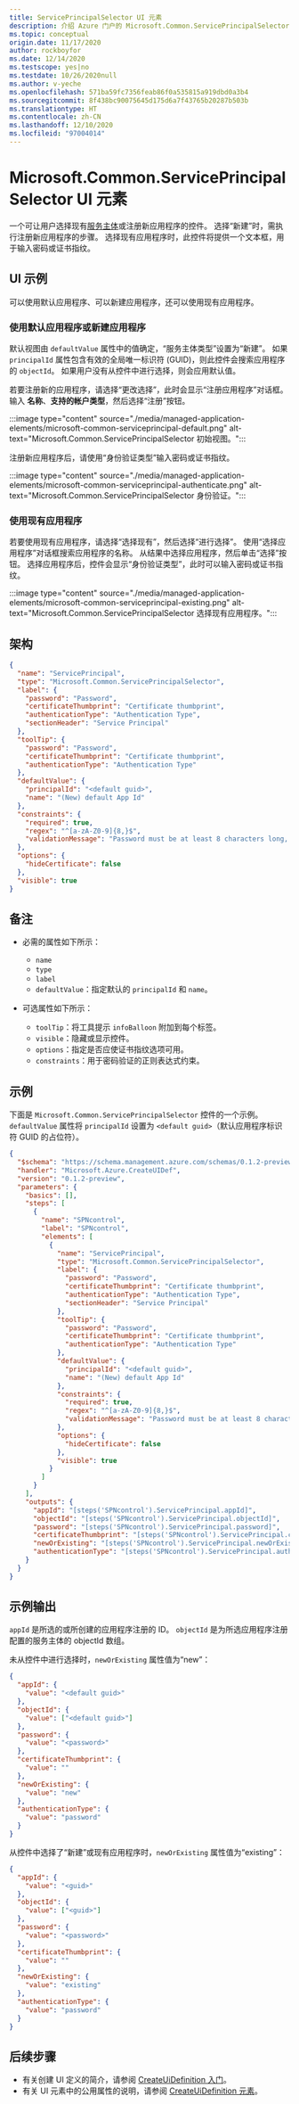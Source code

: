 ```yaml
---
title: ServicePrincipalSelector UI 元素
description: 介绍 Azure 门户的 Microsoft.Common.ServicePrincipalSelector UI 元素。 提供一个用于选择应用程序的控件，并提供一个用于输入密码或证书指纹的文本框。
ms.topic: conceptual
origin.date: 11/17/2020
author: rockboyfor
ms.date: 12/14/2020
ms.testscope: yes|no
ms.testdate: 10/26/2020null
ms.author: v-yeche
ms.openlocfilehash: 571ba59fc7356feab86f0a535815a919dbd0a3b4
ms.sourcegitcommit: 8f438bc90075645d175d6a7f43765b20287b503b
ms.translationtype: HT
ms.contentlocale: zh-CN
ms.lasthandoff: 12/10/2020
ms.locfileid: "97004014"
---
```

<!--Verified successfully-->
# <a name="microsoftcommonserviceprincipalselector-ui-element"></a>Microsoft.Common.ServicePrincipalSelector UI 元素

一个可让用户选择现有[服务主体](../../active-directory/develop/app-objects-and-service-principals.md#service-principal-object)或注册新应用程序的控件。 选择“新建”时，需执行注册新应用程序的步骤。 选择现有应用程序时，此控件将提供一个文本框，用于输入密码或证书指纹。

## <a name="ui-samples"></a>UI 示例

可以使用默认应用程序、可以新建应用程序，还可以使用现有应用程序。

### <a name="use-default-application-or-create-new"></a>使用默认应用程序或新建应用程序

默认视图由 `defaultValue` 属性中的值确定，“服务主体类型”设置为“新建”。 如果 `principalId` 属性包含有效的全局唯一标识符 (GUID)，则此控件会搜索应用程序的 `objectId`。 如果用户没有从控件中进行选择，则会应用默认值。

若要注册新的应用程序，请选择“更改选择”，此时会显示“注册应用程序”对话框。 输入 **名称**、**支持的帐户类型**，然后选择“注册”按钮。

:::image type="content" source="./media/managed-application-elements/microsoft-common-serviceprincipal-default.png" alt-text="Microsoft.Common.ServicePrincipalSelector 初始视图。":::

注册新应用程序后，请使用“身份验证类型”输入密码或证书指纹。

:::image type="content" source="./media/managed-application-elements/microsoft-common-serviceprincipal-authenticate.png" alt-text="Microsoft.Common.ServicePrincipalSelector 身份验证。":::

### <a name="use-existing-application"></a>使用现有应用程序

若要使用现有应用程序，请选择“选择现有”，然后选择“进行选择”。 使用“选择应用程序”对话框搜索应用程序的名称。 从结果中选择应用程序，然后单击“选择”按钮。 选择应用程序后，控件会显示“身份验证类型”，此时可以输入密码或证书指纹。

:::image type="content" source="./media/managed-application-elements/microsoft-common-serviceprincipal-existing.png" alt-text="Microsoft.Common.ServicePrincipalSelector 选择现有应用程序。":::

## <a name="schema"></a>架构

```json
{
  "name": "ServicePrincipal",
  "type": "Microsoft.Common.ServicePrincipalSelector",
  "label": {
    "password": "Password",
    "certificateThumbprint": "Certificate thumbprint",
    "authenticationType": "Authentication Type",
    "sectionHeader": "Service Principal"
  },
  "toolTip": {
    "password": "Password",
    "certificateThumbprint": "Certificate thumbprint",
    "authenticationType": "Authentication Type"
  },
  "defaultValue": {
    "principalId": "<default guid>",
    "name": "(New) default App Id"
  },
  "constraints": {
    "required": true,
    "regex": "^[a-zA-Z0-9]{8,}$",
    "validationMessage": "Password must be at least 8 characters long, contain only numbers and letters"
  },
  "options": {
    "hideCertificate": false
  },
  "visible": true
}
```

## <a name="remarks"></a>备注

- 必需的属性如下所示：
    - `name`
    - `type`
    - `label`
    - `defaultValue`：指定默认的 `principalId` 和 `name`。

- 可选属性如下所示：
    - `toolTip`：将工具提示 `infoBalloon` 附加到每个标签。
    - `visible`：隐藏或显示控件。
    - `options`：指定是否应使证书指纹选项可用。
    - `constraints`：用于密码验证的正则表达式约束。

## <a name="example"></a>示例

下面是 `Microsoft.Common.ServicePrincipalSelector` 控件的一个示例。 `defaultValue` 属性将 `principalId` 设置为 `<default guid>`（默认应用程序标识符 GUID 的占位符）。

```json
{
  "$schema": "https://schema.management.azure.com/schemas/0.1.2-preview/CreateUIDefinition.MultiVm.json#",
  "handler": "Microsoft.Azure.CreateUIDef",
  "version": "0.1.2-preview",
  "parameters": {
    "basics": [],
    "steps": [
      {
        "name": "SPNcontrol",
        "label": "SPNcontrol",
        "elements": [
          {
            "name": "ServicePrincipal",
            "type": "Microsoft.Common.ServicePrincipalSelector",
            "label": {
              "password": "Password",
              "certificateThumbprint": "Certificate thumbprint",
              "authenticationType": "Authentication Type",
              "sectionHeader": "Service Principal"
            },
            "toolTip": {
              "password": "Password",
              "certificateThumbprint": "Certificate thumbprint",
              "authenticationType": "Authentication Type"
            },
            "defaultValue": {
              "principalId": "<default guid>",
              "name": "(New) default App Id"
            },
            "constraints": {
              "required": true,
              "regex": "^[a-zA-Z0-9]{8,}$",
              "validationMessage": "Password must be at least 8 characters long, contain only numbers and letters"
            },
            "options": {
              "hideCertificate": false
            },
            "visible": true
          }
        ]
      }
    ],
    "outputs": {
      "appId": "[steps('SPNcontrol').ServicePrincipal.appId]",
      "objectId": "[steps('SPNcontrol').ServicePrincipal.objectId]",
      "password": "[steps('SPNcontrol').ServicePrincipal.password]",
      "certificateThumbprint": "[steps('SPNcontrol').ServicePrincipal.certificateThumbprint]",
      "newOrExisting": "[steps('SPNcontrol').ServicePrincipal.newOrExisting]",
      "authenticationType": "[steps('SPNcontrol').ServicePrincipal.authenticationType]"
    }
  }
}
```

## <a name="example-output"></a>示例输出

`appId` 是所选的或所创建的应用程序注册的 ID。 `objectId` 是为所选应用程序注册配置的服务主体的 objectId 数组。

未从控件中进行选择时，`newOrExisting` 属性值为“new”：

```json
{
  "appId": {
    "value": "<default guid>"
  },
  "objectId": {
    "value": ["<default guid>"]
  },
  "password": {
    "value": "<password>"
  },
  "certificateThumbprint": {
    "value": ""
  },
  "newOrExisting": {
    "value": "new"
  },
  "authenticationType": {
    "value": "password"
  }
}
```

从控件中选择了“新建”或现有应用程序时，`newOrExisting` 属性值为“existing”：

```json
{
  "appId": {
    "value": "<guid>"
  },
  "objectId": {
    "value": ["<guid>"]
  },
  "password": {
    "value": "<password>"
  },
  "certificateThumbprint": {
    "value": ""
  },
  "newOrExisting": {
    "value": "existing"
  },
  "authenticationType": {
    "value": "password"
  }
}
```

## <a name="next-steps"></a>后续步骤

- 有关创建 UI 定义的简介，请参阅 [CreateUiDefinition 入门](create-uidefinition-overview.md)。
- 有关 UI 元素中的公用属性的说明，请参阅 [CreateUiDefinition 元素](create-uidefinition-elements.md)。

<!-- Update_Description: update meta properties, wording update, update link -->